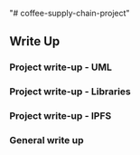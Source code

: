 "# coffee-supply-chain-project" 

## Write Up

### Project write-up - UML

### Project write-up - Libraries
### Project write-up - IPFS
### General write up